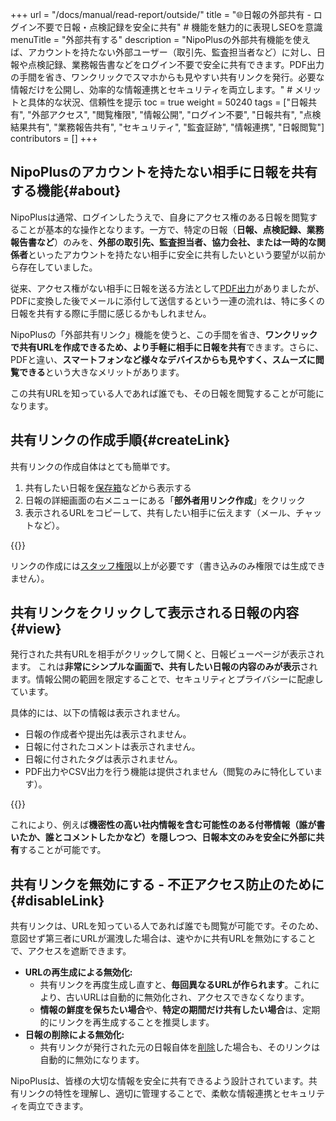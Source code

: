 +++
url = "/docs/manual/read-report/outside/"
title = "🌐日報の外部共有 - ログイン不要で日報・点検記録を安全に共有" # 機能を魅力的に表現しSEOを意識
menuTitle = "外部共有する"
description = "NipoPlusの外部共有機能を使えば、アカウントを持たない外部ユーザー（取引先、監査担当者など）に対し、日報や点検記録、業務報告書などをログイン不要で安全に共有できます。PDF出力の手間を省き、ワンクリックでスマホからも見やすい共有リンクを発行。必要な情報だけを公開し、効率的な情報連携とセキュリティを両立します。" # メリットと具体的な状況、信頼性を提示
toc = true
weight = 50240
tags = ["日報共有", "外部アクセス", "閲覧権限", "情報公開", "ログイン不要", "日報共有", "点検結果共有", "業務報告共有", "セキュリティ", "監査証跡", "情報連携", "日報閲覧"]
contributors = []
+++

## NipoPlusのアカウントを持たない相手に日報を共有する機能{#about}

NipoPlusは通常、ログインしたうえで、自身にアクセス権のある日報を閲覧することが基本的な操作となります。一方で、特定の日報（**日報、点検記録、業務報告書など**）のみを、**外部の取引先、監査担当者、協力会社、または一時的な関係者**といったアカウントを持たない相手に安全に共有したいという要望が以前から存在していました。

従来、アクセス権がない相手に日報を送る方法として[PDF出力](/docs/manual/read-report/state/#pdf_export)がありましたが、PDFに変換した後でメールに添付して送信するという一連の流れは、特に多くの日報を共有する際に手間に感じるかもしれません。

NipoPlusの「外部共有リンク」機能を使うと、この手間を省き、**ワンクリックで共有URLを作成できるため、より手軽に相手に日報を共有**できます。さらに、PDFと違い、<strong>スマートフォンなど様々なデバイスからも見やすく、スムーズに閲覧できる</strong>という大きなメリットがあります。

この共有URLを知っている人であれば誰でも、その日報を閲覧することが可能になります。

## 共有リンクの作成手順{#createLink}

共有リンクの作成自体はとても簡単です。

1.  共有したい日報を[保存箱](/docs/manual/read-report/list/#listbox)などから表示する
2.  日報の詳細画面の右メニューにある「<strong>部外者用リンク作成</strong>」をクリック
3.  表示されるURLをコピーして、共有したい相手に伝えます（メール、チャットなど）。

{{<icatch filename="img/linkmake" msg="日報や点検記録の共有リンク作成ボタンを押すと、ログイン不要で閲覧できるURLが生成されます。ワンクリックで手軽に共有しましょう" alice="ok">}}

リンクの作成には[スタッフ権限](/docs/setup/staff-global/rank/#staff)以上が必要です（書き込みのみ権限では生成できません）。

## 共有リンクをクリックして表示される日報の内容{#view}

発行された共有URLを相手がクリックして開くと、日報ビューページが表示されます。
これは**非常にシンプルな画面で、共有したい日報の内容のみが表示**されます。情報公開の範囲を限定することで、セキュリティとプライバシーに配慮しています。

具体的には、以下の情報は表示されません。

- 日報の作成者や提出先は表示されません。
- 日報に付されたコメントは表示されません。
- 日報に付されたタグは表示されません。
- PDF出力やCSV出力を行う機能は提供されません（閲覧のみに特化しています）。

{{<icatch filename="img/view" msg="外部共有リンクで表示される日報は、必要最小限の情報のみ。必要な情報だけを見せ、セキュリティとプライバシーに配慮しています" alice="shield">}}

これにより、例えば**機密性の高い社内情報を含む可能性のある付帯情報（誰が書いたか、誰とコメントしたかなど）を隠しつつ、日報本文のみを安全に外部に共有**することが可能です。

## 共有リンクを無効にする - 不正アクセス防止のために{#disableLink}

共有リンクは、URLを知っている人であれば誰でも閲覧が可能です。そのため、意図せず第三者にURLが漏洩した場合は、速やかに共有URLを無効にすることで、アクセスを遮断できます。

- **URLの再生成による無効化:**
  - 共有リンクを再度生成し直すと、**毎回異なるURLが作られます**。これにより、古いURLは自動的に無効化され、アクセスできなくなります。
  - **情報の鮮度を保ちたい場合**や、**特定の期間だけ共有したい場合**は、定期的にリンクを再生成することを推奨します。
- **日報の削除による無効化:**
  - 共有リンクが発行された元の日報自体を[削除](/docs/manual/read-report/removereport/)した場合も、そのリンクは自動的に無効になります。

NipoPlusは、皆様の大切な情報を安全に共有できるよう設計されています。共有リンクの特性を理解し、適切に管理することで、柔軟な情報連携とセキュリティを両立できます。
